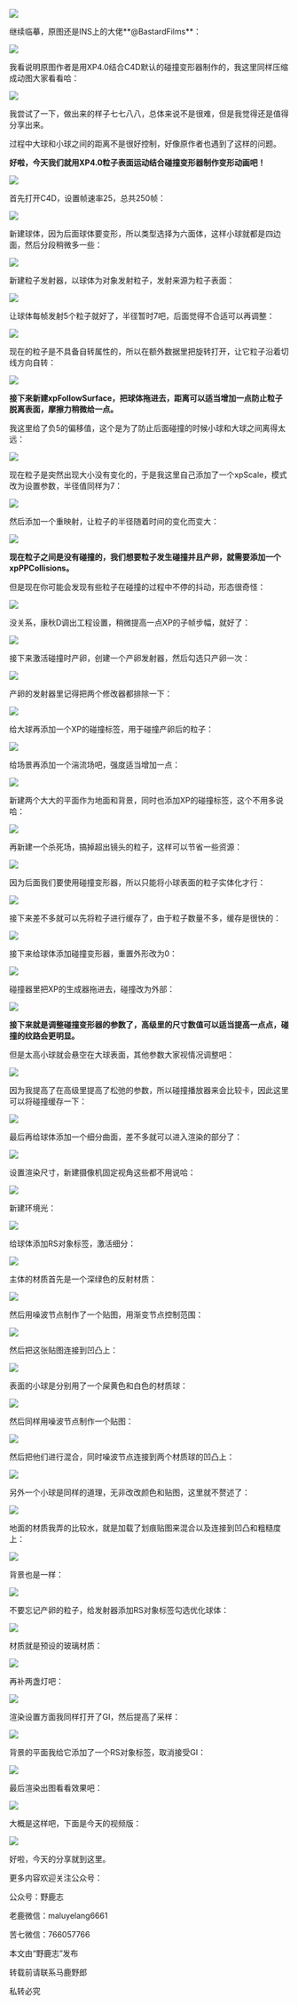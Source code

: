 ![](https://pic4.zhimg.com/v2-12f533bdd51dded55923178ee17a3b13_r.jpg)

继续临摹，原图还是INS上的大佬**@BastardFilms**：

![](https://pic4.zhimg.com/v2-ef9dc4e1b27340e9b8f14b90cdda14bb_r.jpg)

我看说明原图作者是用XP4.0结合C4D默认的碰撞变形器制作的，我这里同样压缩成动图大家看看哈：

![](undefined)

我尝试了一下，做出来的样子七七八八，总体来说不是很难，但是我觉得还是值得分享出来。

过程中大球和小球之间的距离不是很好控制，好像原作者也遇到了这样的问题。

**好啦，今天我们就用XP4.0粒子表面运动结合碰撞变形器制作变形动画吧！**

![](https://pic2.zhimg.com/v2-29972d51c8ff091e19931910625efd1d_r.jpg)

首先打开C4D，设置帧速率25，总共250帧：

![](https://pic1.zhimg.com/v2-6de873d1bd9c6795ed2a6cf025b6796c_r.jpg)

新建球体，因为后面球体要变形，所以类型选择为六面体，这样小球就都是四边面，然后分段稍微多一些：

![](https://pic4.zhimg.com/v2-71b632d305b8d56cec834c7e6110849b_r.jpg)

新建粒子发射器，以球体为对象发射粒子，发射来源为粒子表面：

![](https://pic2.zhimg.com/v2-dea527aeabfe05f9decdd569d93045c1_r.jpg)

让球体每帧发射5个粒子就好了，半径暂时7吧，后面觉得不合适可以再调整：

![](https://pic2.zhimg.com/v2-debb16a3c59488bd4380521f93a17e59_r.jpg)

现在的粒子是不具备自转属性的，所以在额外数据里把旋转打开，让它粒子沿着切线方向自转：

![](https://pic4.zhimg.com/v2-56e715c8cc2b39a566c2648db5377033_r.jpg)

**接下来新建xpFollowSurface，把球体拖进去，距离可以适当增加一点防止粒子脱离表面，摩擦力稍微给一点。**

我这里给了负5的偏移值，这个是为了防止后面碰撞的时候小球和大球之间离得太远：

![](https://pic2.zhimg.com/v2-4b1a53d1858fb33f0bffb51902ffc94d_r.jpg)

现在粒子是突然出现大小没有变化的，于是我这里自己添加了一个xpScale，模式改为设置参数，半径值同样为7：

![](https://pic2.zhimg.com/v2-25a803bad1b517d89fd050f4495ae5b1_r.jpg)

然后添加一个重映射，让粒子的半径随着时间的变化而变大：

![](https://pic1.zhimg.com/v2-78e5cffe64cc1d67e894079e71660464_r.jpg)

**现在粒子之间是没有碰撞的，我们想要粒子发生碰撞并且产卵，就需要添加一个xpPPCollisions。**

但是现在你可能会发现有些粒子在碰撞的过程中不停的抖动，形态很奇怪：

![](https://pic2.zhimg.com/v2-62a336230f27de70865da757fdc34971_r.jpg)

没关系，康秋D调出工程设置，稍微提高一点XP的子帧步幅，就好了：

![](https://pic2.zhimg.com/v2-6b3571c377247bc9d2692ddb18683071_r.jpg)

接下来激活碰撞时产卵，创建一个产卵发射器，然后勾选只产卵一次：

![](https://pic4.zhimg.com/v2-32cedefea161d3809a4552dfeb057063_r.jpg)

产卵的发射器里记得把两个修改器都排除一下：

![](https://pic1.zhimg.com/v2-42446731de94516d9155fb34506cfbb0_r.jpg)

给大球再添加一个XP的碰撞标签，用于碰撞产卵后的粒子：

![](https://pic3.zhimg.com/v2-2a9f7cbe64907fb8e6627805c81876b6_r.jpg)

给场景再添加一个湍流场吧，强度适当增加一点：

![](https://pic3.zhimg.com/v2-adfb3a106585a12cd89036cb9afd2e46_r.jpg)

新建两个大大的平面作为地面和背景，同时也添加XP的碰撞标签，这个不用多说哈：

![](https://pic3.zhimg.com/v2-317941a10ea84628289efbff35713062_r.jpg)

再新建一个杀死场，搞掉超出镜头的粒子，这样可以节省一些资源：

![](https://pic4.zhimg.com/v2-d646188f4d6059717fee3fae6e197a23_r.jpg)

因为后面我们要使用碰撞变形器，所以只能将小球表面的粒子实体化才行：

![](https://pic2.zhimg.com/v2-e23e5213daf50622e43dc314479d6309_r.jpg)

接下来差不多就可以先将粒子进行缓存了，由于粒子数量不多，缓存是很快的：

![](https://pic3.zhimg.com/v2-261d96cadab2c08463766e8bc28d4c9e_r.jpg)

接下来给球体添加碰撞变形器，重置外形改为0：

![](https://pic1.zhimg.com/v2-7ae473f52a788bf825d9b064535ae748_r.jpg)

碰撞器里把XP的生成器拖进去，碰撞改为外部：

![](https://pic1.zhimg.com/v2-21ef9b862d6de79312328f5abbdc7f00_r.jpg)

**接下来就是调整碰撞变形器的参数了，高级里的尺寸数值可以适当提高一点点，碰撞的纹路会更明显。**

但是太高小球就会悬空在大球表面，其他参数大家视情况调整吧：

![](https://pic2.zhimg.com/v2-c4bf48ad1284b8b66e4310a8d22cdb2d_r.jpg)

因为我提高了在高级里提高了松弛的参数，所以碰撞播放器来会比较卡，因此这里可以将碰撞缓存一下：

![](https://pic1.zhimg.com/v2-bd3e7fcf6392820da2f3fbd1baa8f48c_r.jpg)

最后再给球体添加一个细分曲面，差不多就可以进入渲染的部分了：

![](https://pic4.zhimg.com/v2-78136b83faf5a08744a6d9066aec7b9f_r.jpg)

设置渲染尺寸，新建摄像机固定视角这些都不用说哈：

![](https://pic1.zhimg.com/v2-17de853242f7da25a41e6fb72f6b4b60_r.jpg)

新建环境光：

![](https://pic4.zhimg.com/v2-6f865bd09ca510ecc259403c3fe9a06b_r.jpg)

给球体添加RS对象标签，激活细分：

![](https://pic1.zhimg.com/v2-4c3934bd1aee02f515ea87eb71a192b4_r.jpg)

主体的材质首先是一个深绿色的反射材质：

![](https://pic3.zhimg.com/v2-71bc35ca9852ce824a5355c45daaabe2_r.jpg)

然后用噪波节点制作了一个贴图，用渐变节点控制范围：

![](https://pic1.zhimg.com/v2-72889db2fef6eb569f0bd8f97a1aaa18_r.jpg)

然后把这张贴图连接到凹凸上：

![](https://pic2.zhimg.com/v2-dc5d2876a27f328686231237e57fd9b9_r.jpg)

表面的小球是分别用了一个屎黄色和白色的材质球：

![](https://pic1.zhimg.com/v2-f1cb41e2799512241a3468f5e809eccc_r.jpg)

然后同样用噪波节点制作一个贴图：

![](https://pic3.zhimg.com/v2-62d7841cf8ac1eb5c908d88e4594571a_r.jpg)

然后把他们进行混合，同时噪波节点连接到两个材质球的凹凸上：

![](https://pic4.zhimg.com/v2-321c3f135274f3eddc7fa47ca231a16b_r.jpg)

另外一个小球是同样的道理，无非改改颜色和贴图，这里就不赘述了：

![](https://pic4.zhimg.com/v2-4b2699c6fa2c09c046287fc8372ae4b7_r.jpg)

地面的材质我弄的比较水，就是加载了划痕贴图来混合以及连接到凹凸和粗糙度上：

![](https://pic3.zhimg.com/v2-fed4eb9789c5269d48c1558876c3f20e_r.jpg)

背景也是一样：

![](https://pic4.zhimg.com/v2-5969c28153e64f4221510c23c2d0ac97_r.jpg)

不要忘记产卵的粒子，给发射器添加RS对象标签勾选优化球体：

![](https://pic4.zhimg.com/v2-e66f70ceca4f8d778c2d5c0fc7e6a3f7_r.jpg)

材质就是预设的玻璃材质：

![](https://pic1.zhimg.com/v2-fed75485a320f16a7646be51d374d364_r.jpg)

再补两盏灯吧：

![](https://pic2.zhimg.com/v2-9011d82cf6030005bc2d5824dd1dd619_r.jpg)

渲染设置方面我同样打开了GI，然后提高了采样：

![](https://pic3.zhimg.com/v2-afe8f270b63be7fb4378a20f33122f2a_r.jpg)

背景的平面我给它添加了一个RS对象标签，取消接受GI：

![](https://pic2.zhimg.com/v2-40eca141919587b561b0cd40e20bc8b5_r.jpg)

最后渲染出图看看效果吧：

![](undefined)

大概是这样吧，下面是今天的视频版：

[![](https://pic1.zhimg.com/v2-60df4d63e53e90b555ee98ca7335263e.png)](https://link.zhihu.com/?target=https%3A//www.zhihu.com/video/1397905522226499584)

好啦，今天的分享就到这里。

更多内容欢迎关注公众号：

公众号：野鹿志

老鹿微信：maluyelang6661

苦七微信：766057766

本文由“野鹿志”发布

转载前请联系马鹿野郎

私转必究